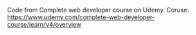 Code from Complete web developer course on Udemy.
Coruse: https://www.udemy.com/complete-web-developer-course/learn/v4/overview